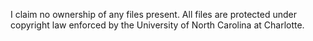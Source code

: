 I claim no ownership of any files present.
All files are protected under copyright law enforced by the University of North Carolina at Charlotte.

